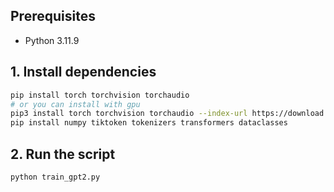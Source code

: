 ## Prerequisites
- Python 3.11.9

## 1. Install dependencies
```bash
pip install torch torchvision torchaudio
# or you can install with gpu
pip3 install torch torchvision torchaudio --index-url https://download.pytorch.org/whl/cu118
pip install numpy tiktoken tokenizers transformers dataclasses
```

## 2. Run the script
```bash
python train_gpt2.py
```